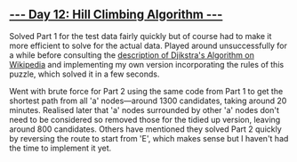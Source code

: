 ## [--- Day 12: Hill Climbing Algorithm ---](https://adventofcode.com/2022/day/12)

Solved Part 1 for the test data fairly quickly but of course had to make it more efficient to solve for the actual data. Played around unsuccessfully for a while before consulting the [description of Djikstra's Algorithm on Wikipedia](https://en.wikipedia.org/wiki/Dijkstra%27s_algorithm#Algorithm) and implementing my own version incorporating the rules of this puzzle, which solved it in a few seconds.

Went with brute force for Part 2 using the same code from Part 1 to get the shortest path from all 'a' nodes—around 1300 candidates, taking around 20 minutes. Realised later that 'a' nodes surrounded by other 'a' nodes don't need to be considered so removed those for the tidied up version, leaving around 800 candidates. Others have mentioned they solved Part 2 quickly by reversing the route to start from 'E', which makes sense but I haven't had the time to implement it yet.